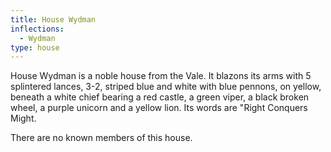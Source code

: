 ```yaml
---
title: House Wydman
inflections:
  - Wydman
type: house
---
```


House Wydman is a noble house from the Vale. It blazons its arms with 5 splintered lances, 3-2, striped blue and white with blue pennons, on yellow, beneath a white chief bearing a red castle, a green viper, a black broken wheel, a purple unicorn and a yellow lion. Its words are "Right Conquers Might.

There are no known members of this house.


